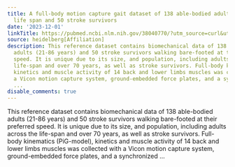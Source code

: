 ```yaml
---
title: A full-body motion capture gait dataset of 138 able-bodied adults across the
  life span and 50 stroke survivors
date: '2023-12-01'
linkTitle: https://pubmed.ncbi.nlm.nih.gov/38040770/?utm_source=curl&utm_medium=rss&utm_campaign=pubmed-2&utm_content=1FakS-2QOkCT8HsMOQP1bCRQ4YzyumYOmxmF0moLsQ3dFB1E9V&fc=20220326224207&ff=20231202170737&v=2.17.9.post6+86293ac
source: heidelberg[Affiliation]
description: This reference dataset contains biomechanical data of 138 able-bodied
  adults (21-86 years) and 50 stroke survivors walking bare-footed at their preferred
  speed. It is unique due to its size, and population, including adults across the
  life-span and over 70 years, as well as stroke survivors. Full-body kinematics (PiG-model),
  kinetics and muscle activity of 14 back and lower limbs muscles was collected with
  a Vicon motion capture system, ground-embedded force plates, and a synchronized
  ...
disable_comments: true
---
```

This reference dataset contains biomechanical data of 138 able-bodied adults (21-86 years) and 50 stroke survivors walking bare-footed at their preferred speed. It is unique due to its size, and population, including adults across the life-span and over 70 years, as well as stroke survivors. Full-body kinematics (PiG-model), kinetics and muscle activity of 14 back and lower limbs muscles was collected with a Vicon motion capture system, ground-embedded force plates, and a synchronized ...
